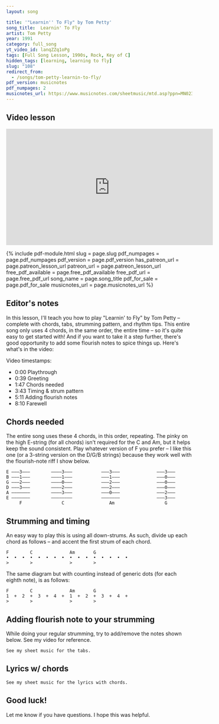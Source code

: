 ```yaml
---
layout: song

title: '"Learnin'' To Fly" by Tom Petty'
song_title:  Learnin' To Fly
artist: Tom Petty
year: 1991
category: full_song
yt_video_id: lanqZZq1oPg
tags: [Full Song Lesson, 1990s, Rock, Key of C]
hidden_tags: [learning, learning to fly]
slug: "108"
redirect_from:
  - /songs/tom-petty-learnin-to-fly/
pdf_version: musicnotes
pdf_numpages: 2
musicnotes_url: https://www.musicnotes.com/sheetmusic/mtd.asp?ppn=MN0236795
---
```


## Video lesson

<iframe width="560" height="315" src="https://www.youtube.com/embed/lanqZZq1oPg?showinfo=0" frameborder="0" allowfullscreen></iframe>

{% include pdf-module.html slug = page.slug pdf_numpages = page.pdf_numpages pdf_version = page.pdf_version has_patreon_url = page.patreon_lesson_url patreon_url = page.patreon_lesson_url free_pdf_available = page.free_pdf_available free_pdf_url = page.free_pdf_url song_name = page.song_title pdf_for_sale = page.pdf_for_sale musicnotes_url = page.musicnotes_url %}

## Editor's notes

In this lesson, I'll teach you how to play "Learnin' to Fly" by Tom Petty – complete with chords, tabs, strumming pattern, and rhythm tips. This entire song only uses 4 chords, in the same order, the entire time – so it's quite easy to get started with! And if you want to take it a step further, there's good opportunity to add some flourish notes to spice things up. Here's what's in the video:

Video timestamps:

- 0:00 Playthrough
- 0:39 Greeting
- 1:47 Chords needed
- 3:43 Timing & strum pattern
- 5:11 Adding flourish notes
- 8:10 Farewell

## Chords needed

The entire song uses these 4 chords, in this order, repeating. The pinky on the high E-string (for all chords) isn't required for the C and Am, but it helps keep the sound consistent. Play whatever version of F you prefer – I like this one (or a 3-string version on the D/G/B strings) because they work well with the flourish-note riff I show below.

    E –––3–––        ––––3–––           –––3–––              –––3–––
    B –––1–––        ––––1–––           –––1–––              –––0–––
    G –––2–––        ––––0–––           –––2–––              –––0–––
    D –––3–––        ––––2–––           –––2–––              –––0–––
    A –––––––        ––––3–––           –––0–––              –––2–––
    E –––––––        ––––––––           –––––––              –––3–––
         F               C                 Am                   G   

## Strumming and timing

An easy way to play this is using all down-strums. As such, divide up each chord as follows – and accent the first strum of each chord.

    F        C              Am       G
    •  •  •  •  •  •  •  •  •  •  •  •  •  •  •  •  
    >        >              >        >

The same diagram but with counting instead of generic dots (for each eighth note), is as follows:

    F        C              Am       G
    1  +  2  +  3  +  4  +  1  +  2  +  3  +  4  +  
    >        >              >        >

## Adding flourish note to your strumming

While doing your regular strumming, try to add/remove the notes shown below. See my video for reference.

    See my sheet music for the tabs.

<!-- E ––––3––––––––3––––––––––––––3––––––––3–––––––––––––––
B ––––1––––––––1––––––––––––––1––0––1––0–––––1––0––––––
G ––––2––0––2––0––––––––––––––2––––––––0–––––––––––––––
D ––––3––––––––2––––––––––––––2––––––––0–––––––––––––––
A –––––––––––––3––––––––––––––0––––––––2–––––––––––––––
E –––––––––––––––––––––––––––––––––––––3–––––––––––––––
      1  +  2  +  3  +  4  +  1  +  2  +  3  +  4  +  
      F        C              Am       G -->

## Lyrics w/ chords

    See my sheet music for the lyrics with chords.

<!-- INTRO
  F-C-Am-G (repeat this for the whole song!)

VERSE
            F       C    Am  G             F     C      Am  G
    Well, I started out............ down a dirty road
    F       C    Am  G              F     C   Am  G
    Started out.................... all alone
            F        C     Am  G         F           C      Am   G
    And the sun went down.......... as I crossed the hill
            F        C   Am  G          F         C       Am   G
    And the town lit up............ the world got still

CHORUS
            F           C    Am  G           F         C     Am  G
        I'm learning to fly........... but I ain't got wings
        F      C     Am  G                   F       C     Am  G
        Coming down.................. is the hardest thing

             F        C     Am   G      F      C     Am  G
    Well the good old days......... may not return
            F           C    Am G           F       C      Am  G    
    And the rocks might melt....... and the sea may burn

            F           C    Am  G       F           C      Am   G
        I'm learning to fly......... but I ain't got wings
        F      C     Am  G          F       C       Am   G
        Coming down......... is the hardest thing

          F        C     Am  G        F        C     Am   G
    Well, some say life......... will beat you down
    F          C      Am  G      F          C      Am   G
    Break your heart............ steal your crown
            F       C    Am   G      F         C      Am   G
    So I've started out......... for God knows where
      F          C      Am   G        F     C       Am   G
    I guess I'll know........... when I get there

            F           C    Am  G     F        C      Am  G
        I'm learning to fly......... around the clouds
            F         C    Am  G     F         C     Am   G
        But what goes up............ must come down
            F           C    Am  G       F           C      Am  G
        I'm learning to fly......... but I ain't got wings
        F      C       Am   G               F       C       Am   G
        Coming down................. is the hardest thing -->

## Good luck!

Let me know if you have questions. I hope this was helpful.
